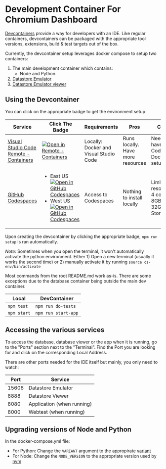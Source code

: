 # Development Container For Chromium Dashboard

[Devcontainers](https://containers.dev/) provide a way for developers with an
IDE. Like regular containers, devcontainers can be packaged with the
appropriate tool versions, extensions, build & test targets out of the box.

Currently, the devcontainer setup leverages docker compose to setup two
containers:

1. The main development container which contains:
    - Node and Python
2. [Datastore Emulator](https://cloud.google.com/datastore/docs/tools/datastore-emulator)
3. [Datastore Emulator viewer](https://github.com/remko/dsadmin)

## Using the Devcontainer

You can click on the appropriate badge to get the environment setup:

| Service | Click The Badge | Requirements | Pros | Cons |
|-----|-----|-----|-----|-----|
| [Visual Studio Code Remote - Containers](https://code.visualstudio.com/docs/remote/create-dev-container) | [![Open in Remote - Containers](https://img.shields.io/static/v1?label=Remote%20-%20Containers&message=Open&color=blue&logo=visualstudiocode)](https://vscode.dev/redirect?url=vscode://ms-vscode-remote.remote-containers/cloneInVolume?url=https://github.com/microsoft/vscode-remote-try-java) | Locally: Docker and Visual Studio Code | Runs locally. Have more resources | Need to have VS Code and Docker setup |
| [GitHub Codespaces](https://docs.github.com/en/enterprise-cloud@latest/codespaces) | <ul><li>East US[![Open in GitHub Codespaces](https://github.com/codespaces/badge.svg)](https://github.com/codespaces/new?hide_repo_select=true&ref=main&repo=8633551&machine=standardLinux32gb&location=EastUs&devcontainer_path=.devcontainer%2Fdevcontainer.json)</li><li>West US[![Open in GitHub Codespaces](https://github.com/codespaces/badge.svg)](https://github.com/codespaces/new?hide_repo_select=true&ref=main&repo=8633551&machine=standardLinux32gb&location=WestUs2&devcontainer_path=.devcontainer%2Fdevcontainer.json)</li></ul> | Access to Codespaces | Nothing to install locally | Limited resources: 4 cores, 8GB RAM, 32GB Storage |

Upon creating the devcontainer by clicking the appropriate badge, `npm run setup` is ran automatically.

*Note*: Sometimes when you open the terminal, it won't automatically activate
the python environment. Either 1) Open a new terminal (usually it works the
second time) or 2) manually activate it by running `source cs-env/bin/activate`

Most commands from the root README.md work as-is. There are some exceptions
due to the database container being outside the main dev container.

| Local | DevContainer |
|-------|------|
| `npm test` | `npm run do-tests` |
| `npm start` | `npm run start-app` |

## Accessing the various services

To access the database, database viewer or the app when it is running, go to
the "Ports" section next to the "Terminal". Find the Port you are looking for
and click on the corresponding Local Address.

There are other ports needed for the IDE itself but mainly, you only need to watch:

| Port | Service |
|------|---------|
| 15606| Datastore Emulator |
| 8888 | Datastore Viewer |
| 8080 | Application (when running)|
| 8000 | Webtest (when running) |

## Upgrading versions of Node and Python

In the docker-compose.yml file:
- For Python: Change the `VARIANT` argument to the appropirate [variant](https://github.com/microsoft/vscode-dev-containers/tree/main/containers/python-3)
- For Node: Change the `NODE_VERSION` to the appropriate version used by [nvm](https://github.com/nvm-sh/nvm)
